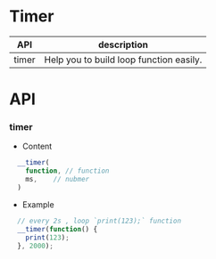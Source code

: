 # Timer


| API | description |
| --- | --- |
| timer | Help you to build loop function easily. |

# API 


### timer

* Content

``` js
  __timer(
    function, // function
    ms,    // nubmer
  )

```

* Example

``` js
  // every 2s , loop `print(123);` function
  __timer(function() {
    print(123);
  }, 2000);

```